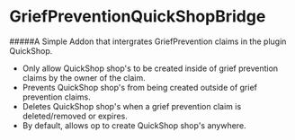 # GriefPreventionQuickShopBridge

#####A Simple Addon that intergrates GriefPrevention claims in the plugin QuickShop.

* Only allow QuickShop shop's to be created inside of grief prevention claims by the owner of the claim.
* Prevents QuickShop shop's from being created outside of grief prevention claims.
* Deletes QuickShop shop's when a grief prevention claim is deleted/removed or expires.
* By default, allows op to create QuickShop shop's anywhere.




